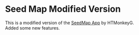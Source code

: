 # Seed Map Modified Version
This is a modified version of the [SeedMap App](https://www.chunkbase.com/apps/seed-map) by HTMonkeyG.<br>
Added some new features.
